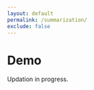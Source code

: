 ```yaml
---
layout: default
permalink: /summarization/
exclude: false
---
```



<h1>Demo </h1>

<p>Updation in progress.</p>


